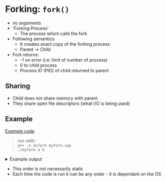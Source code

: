 # Forking: `fork()`

- no arguments
- 'Forking Process'
  - The process which calls the fork
- Following semantics
  - It creates exact copy of the forking process
  - Parent -> Child
- Fork returns:
  - -1 on error (i.e: limit of number of process)
  - 0 to child process
  - Process ID (PID) of child returned to parent

## Sharing

- Child does not share memory with parent
- They share open file descriptors (what I/O is being used)

## Example

[Example code](./codenotes/1/myfork.cpp)
> run with:\
> `g++ -o myfork myfork.cpp`\
> `./myform a b`

<details>
    <summary>Example output</summary>

    parent (38644) : a
    parent (38644) : a
    parent (38644) : a
    parent (38644) : a
    parent (38644) : a
    child (38645) : b
    child (38645) : b
    child (38645) : b
    child (38645) : b
    child (38645) : b
</details>

- This order is not necessarily static
- Each time the code is run it can be any order - it is dependant on the OS
